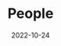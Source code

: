 ---
title: People
date: 2022-10-24

type: landing

sections:
  - block: people
    content:
      title: People / メンバー
      # Choose which groups/teams of users to display.
      #   Edit `user_groups` in each user's profile to add them to one or more of these groups.
      user_groups:
          # - Principal Investigators
          # - Researchers
          # - Grad Students
          # - Administration
          # - Visitors
          - Faculty
          - Students
          - Alumni
      sort_by: Params.last_name
      sort_ascending: true
    design:
      show_interests: false
      show_role: true
      show_social: true
---